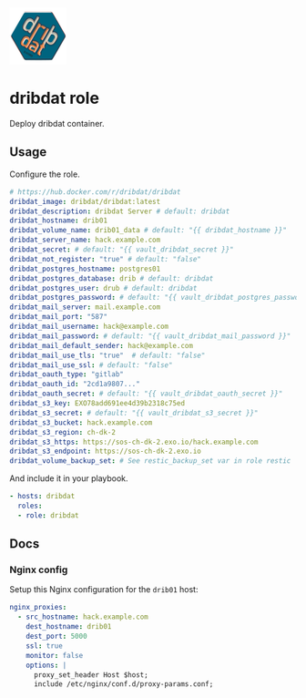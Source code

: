 <img src="/logos/dribdat.png" alt="dribdat logo" width="100" height="100">

# dribdat role

Deploy dribdat container.

## Usage

Configure the role.

```yml
# https://hub.docker.com/r/dribdat/dribdat
dribdat_image: dribdat/dribdat:latest
dribdat_description: dribdat Server # default: dribdat
dribdat_hostname: drib01
dribdat_volume_name: drib01_data # default: "{{ dribdat_hostname }}"
dribdat_server_name: hack.example.com
dribdat_secret: # default: "{{ vault_dribdat_secret }}"
dribdat_not_register: "true" # default: "false"
dribdat_postgres_hostname: postgres01
dribdat_postgres_database: drib # default: dribdat
dribdat_postgres_user: drub # default: dribdat
dribdat_postgres_password: # default: "{{ vault_dribdat_postgres_password }}"
dribdat_mail_server: mail.example.com
dribdat_mail_port: "587"
dribdat_mail_username: hack@example.com
dribdat_mail_password: # default: "{{ vault_dribdat_mail_password }}"
dribdat_mail_default_sender: hack@example.com
dribdat_mail_use_tls: "true"  # default: "false"
dribdat_mail_use_ssl: # default: "false"
dribdat_oauth_type: "gitlab"
dribdat_oauth_id: "2cd1a9807..."
dribdat_oauth_secret: # default: "{{ vault_dribdat_oauth_secret }}"
dribdat_s3_key: EXO78add691ee4d39b2318c75ed
dribdat_s3_secret: # default: "{{ vault_dribdat_s3_secret }}"
dribdat_s3_bucket: hack.example.com
dribdat_s3_region: ch-dk-2
dribdat_s3_https: https://sos-ch-dk-2.exo.io/hack.example.com
dribdat_s3_endpoint: https://sos-ch-dk-2.exo.io
dribdat_volume_backup_set: # See restic_backup_set var in role restic
```

And include it in your playbook.

```yml
- hosts: dribdat
  roles:
  - role: dribdat
```

## Docs

### Nginx config

Setup this Nginx configuration for the `drib01` host:

```yaml
nginx_proxies:
  - src_hostname: hack.example.com
    dest_hostname: drib01
    dest_port: 5000
    ssl: true
    monitor: false
    options: |
      proxy_set_header Host $host;
      include /etc/nginx/conf.d/proxy-params.conf;
```

